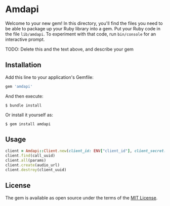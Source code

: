 # Amdapi

Welcome to your new gem! In this directory, you'll find the files you need to be able to package up your Ruby library into a gem. Put your Ruby code in the file `lib/amdapi`. To experiment with that code, run `bin/console` for an interactive prompt.

TODO: Delete this and the text above, and describe your gem

## Installation

Add this line to your application's Gemfile:

```ruby
gem 'amdapi'
```

And then execute:

    $ bundle install

Or install it yourself as:

    $ gem install amdapi

## Usage

```ruby
client = Amdapi::Client.new(client_id: ENV["client_id"], client_secret: ENV["client_secret"])
client.find(call_uuid)
client.all(params)
client.create(audio_url)
client.destroy(client_uuid)
```
## License

The gem is available as open source under the terms of the [MIT License](https://opensource.org/licenses/MIT).

